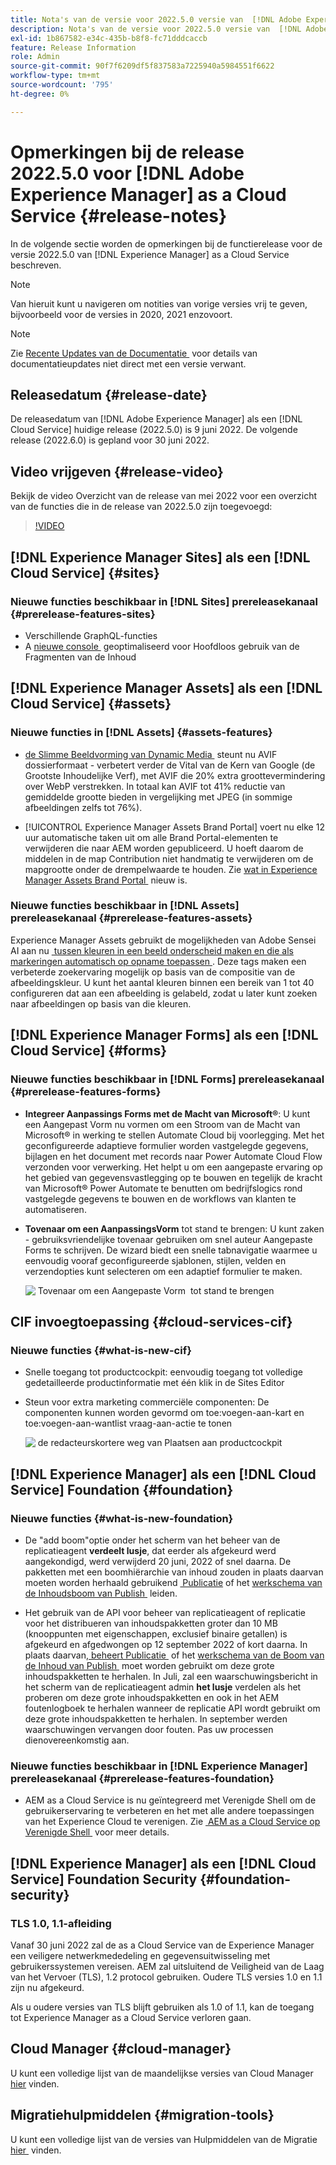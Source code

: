 ```yaml
---
title: Nota's van de versie voor 2022.5.0 versie van  [!DNL Adobe Experience Manager]  as a Cloud Service.
description: Nota's van de versie voor 2022.5.0 versie van  [!DNL Adobe Experience Manager]  as a Cloud Service.
exl-id: 1b867582-e34c-435b-b8f8-fc71dddcaccb
feature: Release Information
role: Admin
source-git-commit: 90f7f6209df5f837583a7225940a5984551f6622
workflow-type: tm+mt
source-wordcount: '795'
ht-degree: 0%

---
```


# Opmerkingen bij de release 2022.5.0 voor [!DNL Adobe Experience Manager] as a Cloud Service {#release-notes}

In de volgende sectie worden de opmerkingen bij de functierelease voor de versie 2022.5.0 van [!DNL Experience Manager] as a Cloud Service beschreven.

>[!NOTE]
>
>Van hieruit kunt u navigeren om notities van vorige versies vrij te geven, bijvoorbeeld voor de versies in 2020, 2021 enzovoort.

>[!NOTE]
>
>Zie [&#x200B; Recente Updates van de Documentatie &#x200B;](https://experienceleague.adobe.com/docs/experience-manager-release-information/aem-release-updates/doc-updates/documentation-updates.html?lang=nl-NL) voor details van documentatieupdates niet direct met een versie verwant.

## Releasedatum {#release-date}

De releasedatum van [!DNL Adobe Experience Manager] als een [!DNL Cloud Service] huidige release (2022.5.0) is 9 juni 2022.
De volgende release (2022.6.0) is gepland voor 30 juni 2022.

## Video vrijgeven {#release-video}

Bekijk de video Overzicht van de release van mei 2022 voor een overzicht van de functies die in de release van 2022.5.0 zijn toegevoegd:

>[!VIDEO](https://video.tv.adobe.com/v/343321/?quality=12)

## [!DNL Experience Manager Sites] als een [!DNL Cloud Service] {#sites}

### Nieuwe functies beschikbaar in [!DNL Sites] prereleasekanaal {#prerelease-features-sites}

* Verschillende GraphQL-functies
* A [&#x200B; nieuwe console &#x200B;](/help/sites-cloud/administering/content-fragments/managing.md#content-fragments-console) geoptimaliseerd voor Hoofdloos gebruik van de Fragmenten van de Inhoud

## [!DNL Experience Manager Assets] als een [!DNL Cloud Service] {#assets}

### Nieuwe functies in [!DNL Assets] {#assets-features}

* [&#x200B; de Slimme Beeldvorming van Dynamic Media &#x200B;](https://medium.com/adobetech/one-solution-fits-all-smart-imaging-with-aem-dynamic-media-be690b62df9f) steunt nu AVIF dossierformaat - verbetert verder de Vital van de Kern van Google (de Grootste Inhoudelijke Verf), met AVIF die 20% extra groottevermindering over WebP verstrekken. In totaal kan AVIF tot 41% reductie van gemiddelde grootte bieden in vergelijking met JPEG (in sommige afbeeldingen zelfs tot 76%).

* [!UICONTROL Experience Manager Assets Brand Portal] voert nu elke 12 uur automatische taken uit om alle Brand Portal-elementen te verwijderen die naar AEM worden gepubliceerd. U hoeft daarom de middelen in de map Contribution niet handmatig te verwijderen om de mapgrootte onder de drempelwaarde te houden. Zie [&#x200B; wat in Experience Manager Assets Brand Portal &#x200B;](https://experienceleague.adobe.com/docs/experience-manager-brand-portal/using/introduction/whats-new.html?lang=nl-NL) nieuw is.

### Nieuwe functies beschikbaar in [!DNL Assets] prereleasekanaal {#prerelease-features-assets}

Experience Manager Assets gebruikt de mogelijkheden van Adobe Sensei AI aan nu [&#x200B; tussen kleuren in een beeld onderscheid maken en die als markeringen automatisch op opname toepassen &#x200B;](/help/assets/color-tag-images.md). Deze tags maken een verbeterde zoekervaring mogelijk op basis van de compositie van de afbeeldingskleur. U kunt het aantal kleuren binnen een bereik van 1 tot 40 configureren dat aan een afbeelding is gelabeld, zodat u later kunt zoeken naar afbeeldingen op basis van die kleuren.


## [!DNL Experience Manager Forms] als een [!DNL Cloud Service] {#forms}

### Nieuwe functies beschikbaar in [!DNL Forms] prereleasekanaal {#prerelease-features-forms}

* **Integreer Aanpassings Forms met de Macht van Microsoft®**: U kunt een Aangepast Vorm nu vormen om een Stroom van de Macht van Microsoft® in werking te stellen Automate Cloud bij voorlegging. Met het geconfigureerde adaptieve formulier worden vastgelegde gegevens, bijlagen en het document met records naar Power Automate Cloud Flow verzonden voor verwerking. Het helpt u om een aangepaste ervaring op het gebied van gegevensvastlegging op te bouwen en tegelijk de kracht van Microsoft® Power Automate te benutten om bedrijfslogics rond vastgelegde gegevens te bouwen en de workflows van klanten te automatiseren.

* **Tovenaar om een AanpassingsVorm** tot stand te brengen: U kunt zaken - gebruiksvriendelijke tovenaar gebruiken om snel auteur Aangepaste Forms te schrijven. De wizard biedt een snelle tabnavigatie waarmee u eenvoudig vooraf geconfigureerde sjablonen, stijlen, velden en verzendopties kunt selecteren om een adaptief formulier te maken.

  ![&#x200B; Tovenaar om een Aangepaste Vorm &#x200B;](/help/release-notes/assets/wizard.png) tot stand te brengen

## CIF invoegtoepassing {#cloud-services-cif}

### Nieuwe functies {#what-is-new-cif}

* Snelle toegang tot productcockpit: eenvoudig toegang tot volledige gedetailleerde productinformatie met één klik in de Sites Editor

<!-- Image was not found during PR validation despite correct path   ![Enable wantlist](/help/assets/CIF/enable-wishlist.png) -->

* Steun voor extra marketing commerciële componenten: De componenten kunnen worden gevormd om toe:voegen-aan-kart en toe:voegen-aan-wantlist vraag-aan-actie te tonen

  ![&#x200B; de redacteurskortere weg van Plaatsen aan productcockpit &#x200B;](/help/assets/CIF/sites-editor-shortcut-to-cockpit.png)


## [!DNL Experience Manager] als een [!DNL Cloud Service] Foundation {#foundation}

### Nieuwe functies {#what-is-new-foundation}

* De &quot;add boom&quot;optie onder het scherm van het beheer van de replicatieagent **verdeelt lusje**, dat eerder als afgekeurd werd aangekondigd, werd verwijderd 20 juni, 2022 of snel daarna. De pakketten met een boomhiërarchie van inhoud zouden in plaats daarvan moeten worden herhaald gebruikend [&#x200B; Publicatie &#x200B;](/help/operations/replication.md#manage-publication) of het [&#x200B; werkschema van de Inhoudsboom van Publish &#x200B;](/help/operations/replication.md#publish-content-tree-workflow) leiden.

* Het gebruik van de API voor beheer van replicatieagent of replicatie voor het distribueren van inhoudspakketten groter dan 10 MB (knooppunten met eigenschappen, exclusief binaire getallen) is afgekeurd en afgedwongen op 12 september 2022 of kort daarna. In plaats daarvan, [&#x200B; beheert Publicatie &#x200B;](/help/operations/replication.md#manage-publication) of het [&#x200B; werkschema van de Boom van de Inhoud van Publish &#x200B;](/help/operations/replication.md#publish-content-tree-workflow) moet worden gebruikt om deze grote inhoudspakketten te herhalen. In Juli, zal een waarschuwingsbericht in het scherm van de replicatieagent admin **het lusje** verdelen als het proberen om deze grote inhoudspakketten en ook in het AEM foutenlogboek te herhalen wanneer de replicatie API wordt gebruikt om deze grote inhoudspakketten te herhalen. In september werden waarschuwingen vervangen door fouten. Pas uw processen dienovereenkomstig aan.

### Nieuwe functies beschikbaar in [!DNL Experience Manager] prereleasekanaal {#prerelease-features-foundation}

* AEM as a Cloud Service is nu geïntegreerd met Verenigde Shell om de gebruikerservaring te verbeteren en het met alle andere toepassingen van het Experience Cloud te verenigen. Zie [&#x200B; AEM as a Cloud Service op Verenigde Shell &#x200B;](/help/overview/aem-cloud-service-on-unified-shell.md) voor meer details.

## [!DNL Experience Manager] als een [!DNL Cloud Service] Foundation Security {#foundation-security}

### TLS 1.0, 1.1-afleiding

Vanaf 30 juni 2022 zal de as a Cloud Service van de Experience Manager een veiligere netwerkmededeling en gegevensuitwisseling met gebruikerssystemen vereisen. AEM zal uitsluitend de Veiligheid van de Laag van het Vervoer (TLS), 1.2 protocol gebruiken. Oudere TLS versies 1.0 en 1.1 zijn nu afgekeurd.

Als u oudere versies van TLS blijft gebruiken als 1.0 of 1.1, kan de toegang tot Experience Manager as a Cloud Service verloren gaan.

## Cloud Manager {#cloud-manager}

U kunt een volledige lijst van de maandelijkse versies van Cloud Manager [&#x200B; hier &#x200B;](/help/implementing/cloud-manager/release-notes/current.md) vinden.

## Migratiehulpmiddelen {#migration-tools}

U kunt een volledige lijst van de versies van Hulpmiddelen van de Migratie [&#x200B; hier &#x200B;](/help/journey-migration/release-notes/release-notes-migration-tools-current.md) vinden.
